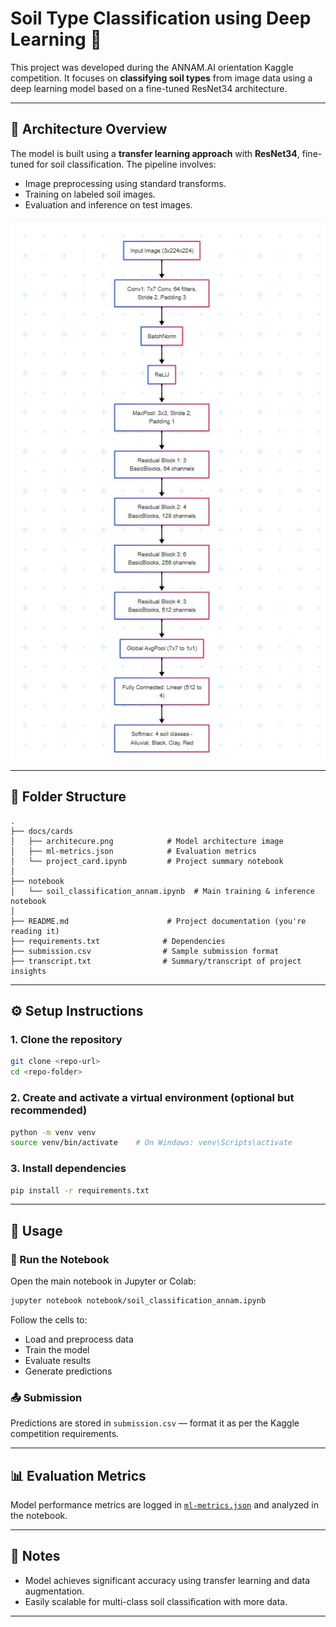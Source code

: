 # Soil Type Classification using Deep Learning 🌱

This project was developed during the ANNAM.AI orientation Kaggle competition. It focuses on **classifying soil types** from image data using a deep learning model based on a fine-tuned ResNet34 architecture.

---

## 🧠 Architecture Overview

The model is built using a **transfer learning approach** with **ResNet34**, fine-tuned for soil classification. The pipeline involves:
- Image preprocessing using standard transforms.
- Training on labeled soil images.
- Evaluation and inference on test images.

![Architecture Diagram](./docs/cards/architecure.png)

---

## 📁 Folder Structure

```
.
├── docs/cards
│   ├── architecure.png            # Model architecture image
│   ├── ml-metrics.json            # Evaluation metrics
│   └── project_card.ipynb         # Project summary notebook
│
├── notebook
│   └── soil_classification_annam.ipynb  # Main training & inference notebook
│
├── README.md                      # Project documentation (you're reading it)
├── requirements.txt              # Dependencies
├── submission.csv                # Sample submission format
├── transcript.txt                # Summary/transcript of project insights
```

---

## ⚙️ Setup Instructions

### 1. Clone the repository

```bash
git clone <repo-url>
cd <repo-folder>
```

### 2. Create and activate a virtual environment (optional but recommended)

```bash
python -m venv venv
source venv/bin/activate    # On Windows: venv\Scripts\activate
```

### 3. Install dependencies

```bash
pip install -r requirements.txt
```

---

## 🚀 Usage

### 🧪 Run the Notebook

Open the main notebook in Jupyter or Colab:

```bash
jupyter notebook notebook/soil_classification_annam.ipynb
```

Follow the cells to:
- Load and preprocess data
- Train the model
- Evaluate results
- Generate predictions

### 📤 Submission

Predictions are stored in `submission.csv` — format it as per the Kaggle competition requirements.

---

## 📊 Evaluation Metrics

Model performance metrics are logged in [`ml-metrics.json`](./docs/cards/ml-metrics.json) and analyzed in the notebook.

---

## 📜 Notes

- Model achieves significant accuracy using transfer learning and data augmentation.
- Easily scalable for multi-class soil classification with more data.

---

